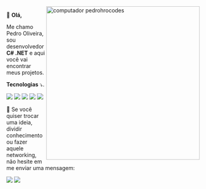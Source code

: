 <img src="https://raw.githubusercontent.com/MicaelliMedeiros/micaellimedeiros/master/image/computer-illustration.png" min-width="400px" max-width="400px" width="400px" align="right" alt="computador pedrohrocodes">

<p align="left"> 
  🎈 <strong>Olá,</strong>
</p>
<p align="left">   
      Me chamo Pedro Oliveira, sou desenvolvedor <strong>C# .NET</strong> e aqui você vai encontrar meus projetos.
</p>

<p align="left">
   <strong>Tecnologias</strong> ⤵️.
</p>

![](https://img.shields.io/badge/Code-.NET-informational?style=flat&logo=dotnet&logoColor=white&color=1e88e5)
![](https://img.shields.io/badge/Code-CSharp-informational?style=flat&logo=csharp&logoColor=white&color=1e88e5)
![](https://img.shields.io/badge/Code-Flutter-informational?style=flat&logo=flutter&logoColor=white&color=1e88e5)
![](https://img.shields.io/badge/Code-Dart-informational?style=flat&logo=dart&logoColor=white&color=1e88e5)
![](https://img.shields.io/badge/Database-SQLServer-informational?style=flat&logo=sql&logoColor=white&color=1e88e5)

<p align="left">
  💌 Se você quiser trocar uma ideia, dividir conhecimento ou fazer aquele networking, não hesite em me enviar uma mensagem:
</p>

<p align="left">
  <a href="https://www.instagram.com/pedrorochadev/" alt="Instagram">
  <img src="https://img.shields.io/badge/-Instagram-DF0174?style=for-the-badge&logo=instagram&logoColor=white&link=https://www.instagram.com/pedrohrocodes/"/></a>
  
  <a href="https://www.linkedin.com/in/pedrohrocodes/" alt="Linkedin">
  <img src="https://img.shields.io/badge/-Linkedin-0e76a8?style=for-the-badge&logo=Linkedin&logoColor=white&link=https://www.linkedin.com/in/pedrohrocodes/" /></a>
</p>  
